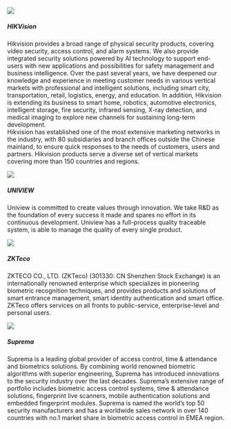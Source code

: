 <div class="grid grid-cols-1 gap-5">
  <div class="flex gap-8 p-6 w-full bg-white border border-neutral-6 rounded-md">
    <div class="grid place-content-center min-w-24 h-24">
      <img src="./partner/hikvision.svg" class="object-cover" />
    </div>
    <div>
      <h5>HIKVision</h5>
      <p class="pt-4">
        Hikvision provides a broad range of physical security products, covering video security, access control, and alarm systems. We also provide integrated security solutions powered by AI technology to support end-users with new applications and possibilities for safety management and business intelligence. Over the past several years, we have deepened our knowledge and experience in meeting customer needs in various vertical markets with professional and intelligent solutions, including smart city, transportation, retail, logistics, energy, and education. In addition, Hikvision is extending its business to smart home, robotics, automotive electronics, intelligent storage, fire security, infrared sensing, X-ray detection, and medical imaging to explore new channels for sustaining long-term development.
        <br>
        Hikvision has established one of the most extensive marketing networks in the industry, with 80 subsidiaries and branch offices outside the Chinese mainland, to ensure quick responses to the needs of customers, users and partners. Hikvision products serve a diverse set of vertical markets covering more than 150 countries and regions.
      </p>
    </div>
  </div>
  <div class="flex gap-8 p-6 w-full bg-white border border-neutral-6 rounded-md">
    <div class="grid place-content-center min-w-24 w-24 h-24">
      <img src="./partner/unv.png" class="object-cover" />
    </div>
    <div>
      <h5>UNIVIEW</h5>
      <p class="pt-4">
        Uniview is committed to create values through innovation. We take R&D as the foundation of every success it made and spares no effort in its continuous development. Uniview has a full-process quality traceable system, is able to manage the quality of every single product.
      </p>
    </div>
  </div>
  <div class="flex gap-8 p-6 w-full bg-white border border-neutral-6 rounded-md">
    <div class="grid place-content-center min-w-24 w-24 h-24">
      <img src="./partner/zkteco.png" class="object-cover" />
    </div>
    <div>
      <h5>ZKTeco</h5>
      <p class="pt-4">
        ZKTECO CO., LTD. (ZKTeco) (301330: CN Shenzhen Stock Exchange) is an internationally renowned enterprise which specializes in pioneering biometric recognition techniques, and provides products and solutions of smart entrance management, smart identity authentication and smart office. ZKTeco offers services on all fronts to public-service, enterprise-level and personal users.
      </p>
    </div>
  </div>
  <div class="flex gap-8 p-6 w-full bg-white border border-neutral-6 rounded-md">
    <div class="grid place-content-center min-w-24 w-24 h-24">
      <img src="./partner/suprema.jpg" class="object-cover" />
    </div>
    <div>
      <h5>Suprema</h5>
      <p class="pt-4">
        Suprema is a leading global provider of access control, time & attendance and biometrics solutions. By combining world renowned biometric algorithms with superior engineering, Suprema has introduced innovations to the security industry over the last decades. Suprema’s extensive range of portfolio includes biometric access control systems, time & attendance solutions, fingerprint live scanners, mobile authentication solutions and embedded fingerprint modules. Suprema is named the world’s top 50 security manufacturers and has a worldwide sales network in over 140 countries with no.1 market share in biometric access control in EMEA region.
      </p>
    </div>
  </div>
</div>